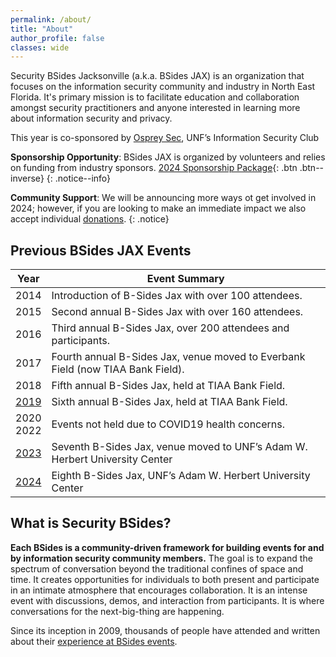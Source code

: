 ```yaml
---
permalink: /about/
title: "About"
author_profile: false
classes: wide
---
```


Security BSides Jacksonville (a.k.a. BSides JAX) is an organization that focuses on the information security community and industry in North East Florida. It's primary mission is to facilitate education and collaboration amongst security practitioners and anyone interested in learning more about information security and privacy.

This year is co-sponsored by [Osprey Sec](http://unfcyber.org/), UNF’s Information Security Club

**Sponsorship Opportunity**:
BSides JAX is organized by volunteers and relies on funding from industry sponsors.
[2024 Sponsorship Package](https://www.bsidesjax.org/assets/files/2024_BSidesJax_SponsorKit.pdf){: .btn .btn--inverse}
{: .notice--info}

**Community Support**:
We will be announcing more ways ot get involved in 2024; however, if you are looking to make an immediate impact we also accept individual [donations](https://www.paypal.com/donate/?hosted_button_id=MJZURYB6P464W).
{: .notice}

<!-- //START//
:bangbang: **Volunteer Opportunity**:
If you are interested in being a volunteer for this year's event check out the [volunteer page](/volunteer/) or send an email to [info@bsidesjax.org](mailto:info@bsidesjax.org).
{: .notice--info}
//END// -->

## Previous BSides JAX Events

| Year | Event Summary |
| ---- | ------------- |
| 2014 | Introduction of B-Sides Jax with over 100 attendees. |
| 2015 | Second annual B-Sides Jax with over 160 attendees. |
| 2016 | Third annual B-Sides Jax, over 200 attendees and participants. |
| 2017 | Fourth annual B-Sides Jax, venue moved to Everbank Field (now TIAA Bank Field). |
| 2018 | Fifth annual B-Sides Jax, held at TIAA Bank Field. |
| [2019](https://www.bsidesjax.org/2019/) | Sixth annual B-Sides Jax, held at TIAA Bank Field. |
| 2020 <br> 2022 |  Events not held due to COVID19 health concerns. |
| [2023](https://www.bsidesjax.org/2023/) | Seventh B-Sides Jax, venue moved to UNF’s Adam W. Herbert University Center|
| [2024](https://www.bsidesjax.org/) | Eighth B-Sides Jax, UNF’s Adam W. Herbert University Center|

## What is Security BSides?

**Each BSides is a community-driven framework for building events for and by information security community members.**  The goal is to expand the spectrum of conversation beyond the traditional confines of space and time.  It creates opportunities for individuals to both present and participate in an intimate atmosphere that encourages collaboration. It is an intense event with discussions, demos, and interaction from participants. It is where conversations for the next-big-thing are happening.

Since its inception in 2009, thousands of people have attended and written about their [experience at BSides events](http://www.securitybsides.com/w/page/19532810/Media).
